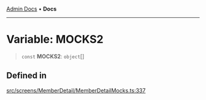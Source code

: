 [Admin Docs](/) • **Docs**

***

# Variable: MOCKS2

> `const` **MOCKS2**: `object`[]

## Defined in

[src/screens/MemberDetail/MemberDetailMocks.ts:337](https://github.com/PalisadoesFoundation/talawa-admin/blob/main/src/screens/MemberDetail/MemberDetailMocks.ts#L337)
